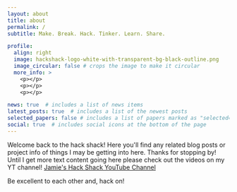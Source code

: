 ```yaml
---
layout: about
title: about
permalink: /
subtitle: Make. Break. Hack. Tinker. Learn. Share.

profile:
  align: right
  image: hackshack-logo-white-with-transparent-bg-black-outline.png
  image_circular: false # crops the image to make it circular
  more_info: >
    <p></p>
    <p></p>
    <p></p>

news: true  # includes a list of news items
latest_posts: true  # includes a list of the newest posts
selected_papers: false # includes a list of papers marked as "selected={true}"
social: true  # includes social icons at the bottom of the page
---
```


Welcome back to the hack shack! Here you'll find any related blog posts or project info of things I may be getting into here.
Thanks for stopping by! Until I get more text content going here please check out the videos on my YT channel!
[Jamie's Hack Shack YouTube Channel](https://www.youtube.com/@JamiesHackShack)


Be excellent to each other and, hack on!





